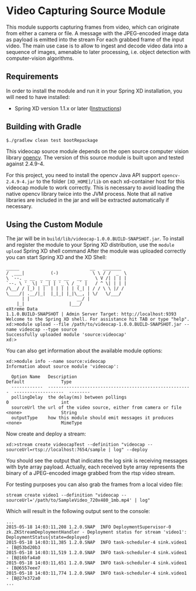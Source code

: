 Video Capturing Source Module
================================

This module supports capturing frames from video, which can originate from either a camera or file.
A message with the JPEG-encoded image data as payload is emitted into the stream For each grabbed frame of the input video.
The main use case is to allow to ingest and decode video data into a sequence of images, amenable to later processing, i.e. object detection with computer-vision algorithms.

## Requirements

In order to install the module and run it in your Spring XD installation, you will need to have installed:

* Spring XD version 1.1.x or later ([Instructions](http://docs.spring.io/spring-xd/docs/current/reference/html/#getting-started))

## Building with Gradle

	$./gradlew clean test bootRepackage

This videocap source module depends on the open source computer vision library [opencv](http://opencv.org).
The version of this source module is built upon and tested against 2.4.9-4. 

For this project, you need to install the opencv Java API support `opencv-2.4.9-4.jar` to the folder `[XD_HOME]/lib` on each xd-container host for this videocap module to work correctly. This is necessary to avoid loading the native opencv library twice into the JVM process. Note that all native libraries are included in the jar and will be extracted automatically if necessary.

## Using the Custom Module

The jar will be in `build/lib/videocap-1.0.0.BUILD-SNAPSHOT.jar`. To install and register the module to your Spring XD distribution, use the `module upload` Spring XD shell command
After the module was uploaded correctly you can start Spring XD and the XD Shell:


	_____                           __   _______
	/  ___|          (-)             \ \ / /  _  \
	\ `--. _ __  _ __ _ _ __   __ _   \ V /| | | |
 	`--. \ '_ \| '__| | '_ \ / _` |   / ^ \| | | |
	/\__/ / |_) | |  | | | | | (_| | / / \ \ |/ /
	\____/| .__/|_|  |_|_| |_|\__, | \/   \/___/
    	  | |                  __/ |
      	|_|                 |___/
	eXtreme Data
	1.1.0.BUILD-SNAPSHOT | Admin Server Target: http://localhost:9393
	Welcome to the Spring XD shell. For assistance hit TAB or type "help".
	xd:>module upload --file /path/to/videocap-1.0.0.BUILD-SNAPSHOT.jar --name videocap --type source
	Successfully uploaded module 'source:videocap'
	xd:>

You can also get information about the available module options:

```
xd:>module info --name source:videocap
Information about source module 'videocap':

  Option Name   Description                                              Default              Type
  ------------  -------------------------------------------------------  -------------------  --------
  pollingDelay  the delay(ms) between pollings                           0                    int
  sourceUrl	the url of the video source, either from camera or file  <none>               String
  outputType    how this module should emit messages it produces         <none>               MimeType
```

Now create and deploy a stream:

	xd:>stream create videocapTest --definition "videocap --sourceUrl=rtsp://localhost:7654/sample | log" --deploy


You should see the output that indicates the log sink is receiving messages with byte array payload. Actually, each received byte array represents the binary of a JPEG-encoded image grabbed from the rtsp video stream. 

For testing purposes you can also grab the frames from a local video file:

	stream create video1 --definition "videocap --sourceUrl='/path/to/SampleVideo_720x480_1mb.mp4' | log"
	
Which will result in the following output sent to the console:
```
...
2015-05-18 14:03:11,208 1.2.0.SNAP  INFO DeploymentSupervisor-0 zk.ZKStreamDeploymentHandler - Deployment status for stream 'video1': DeploymentStatus{state=deployed}
2015-05-18 14:03:11,385 1.2.0.SNAP  INFO task-scheduler-4 sink.video1 - [B@53bd20b3
2015-05-18 14:03:11,519 1.2.0.SNAP  INFO task-scheduler-4 sink.video1 - [B@16bfa4a0
2015-05-18 14:03:11,651 1.2.0.SNAP  INFO task-scheduler-4 sink.video1 - [B@6557eee7
2015-05-18 14:03:11,774 1.2.0.SNAP  INFO task-scheduler-4 sink.video1 - [B@27e372a0
...
```